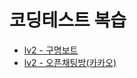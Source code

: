 # 코딩테스트 복습
- [lv2 - 구명보트](https://school.programmers.co.kr/learn/courses/30/lessons/42885)
- [lv2 - 오픈채팅방(카카오)](https://school.programmers.co.kr/learn/courses/30/lessons/42888)
